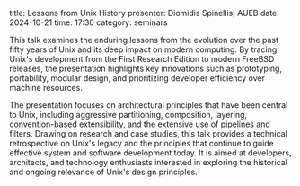 title: Lessons from Unix History
presenter: Diomidis Spinellis, AUEB
date: 2024-10-21
time: 17:30
category: seminars

This talk examines the enduring lessons from the evolution over the past fifty years of Unix and its deep impact on modern computing. By tracing Unix's development from the First Research Edition to modern FreeBSD releases, the presentation highlights key innovations such as prototyping, portability, modular design, and prioritizing developer efficiency over machine resources.

The presentation focuses on architectural principles that have been central to Unix, including aggressive partitioning, composition, layering, convention-based extensibility, and the extensive use of pipelines and filters. Drawing on research and case studies, this talk provides a technical retrospective on Unix's legacy and the principles that continue to guide effective system and software development today. It is aimed at developers, architects, and technology enthusiasts interested in exploring the historical and ongoing relevance of Unix's design principles.
